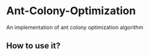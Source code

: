 # Ant-Colony-Optimization
An implementation of ant colony optimization algorithm

## How to use it?


